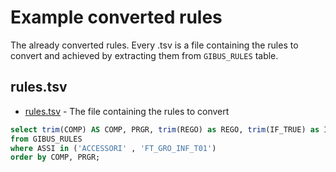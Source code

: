 # Example converted rules

The already converted rules.
Every .tsv is a file containing the rules to convert and achieved by extracting them from `GIBUS_RULES` table.

## rules.tsv
- [rules.tsv](./rules.tsv) - The file containing the rules to convert

```sql
select trim(COMP) AS COMP, PRGR, trim(REGO) as REGO, trim(IF_TRUE) as IF_TRUE, trim(IF_FALSE) as IF_FALSE 
from GIBUS_RULES 
where ASSI in ('ACCESSORI' , 'FT_GRO_INF_T01')
order by COMP, PRGR; 
```